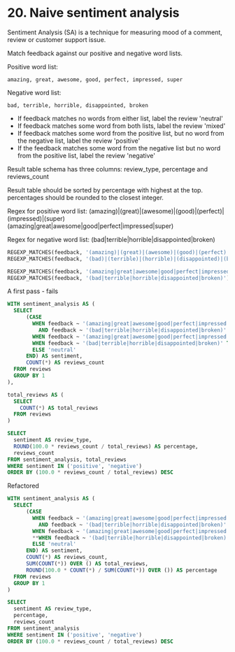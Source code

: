 # 20. Naive sentiment analysis 

Sentiment Analysis (SA) is a technique for measuring mood of a comment, review or customer support issue.

Match feedback against our positive and negative word lists.

Positive word list:

    amazing, great, awesome, good, perfect, impressed, super

Negative word list:

    bad, terrible, horrible, disappointed, broken

- If feedback matches no words from either list, label the review 'neutral'
- If feedback matches some word from both lists, label the review 'mixed'
- If feedback matches some word from the positive list, but no word from the negative list, label the review 'positive'
- If the feedback matches some word from the negative list but no word from the positive list, label the review 'negative'

Result table schema has three columns: review_type, percentage and reviews_count

Result table should be sorted by percentage with highest at the top.
percentages should be rounded to the closest integer.

Regex for positive word list:
(amazing)|(great)|(awesome)|(good)|(perfect)|(impressed)|(super)
(amazing|great|awesome|good|perfect|impressed|super)

Regex for negative word list:
(bad|terrible|horrible|disappointed|broken)

```sql
REGEXP_MATCHES(feedback, '(amazing)|(great)|(awesome)|(good)|(perfect)|(impressed)|(super)')
REGEXP_MATCHES(feedback, '(bad)|(terrible)|(horrible)|(disappointed)|(broken)')

REGEXP_MATCHES(feedback, '(amazing|great|awesome|good|perfect|impressed|super)')
REGEXP_MATCHES(feedback, '(bad|terrible|horrible|disappointed|broken)')
```

A first pass - fails

```sql
WITH sentiment_analysis AS (
  SELECT 
      (CASE 
        WHEN feedback ~ '(amazing|great|awesome|good|perfect|impressed|super)'
          AND feedback ~ '(bad|terrible|horrible|disappointed|broken)' THEN 'mixed'
        WHEN feedback ~ '(amazing|great|awesome|good|perfect|impressed|super)' THEN 'positive'
        WHEN feedback ~ '(bad|terrible|horrible|disappointed|broken)' THEN 'negative'
        ELSE 'neutral'
      END) AS sentiment,
      COUNT(*) AS reviews_count
  FROM reviews
  GROUP BY 1
),

total_reviews AS (
  SELECT
    COUNT(*) AS total_reviews
  FROM reviews
)

SELECT 
  sentiment AS review_type,
  ROUND(100.0 * reviews_count / total_reviews) AS percentage,
  reviews_count
FROM sentiment_analysis, total_reviews
WHERE sentiment IN ('positive', 'negative')
ORDER BY (100.0 * reviews_count / total_reviews) DESC
```




Refactored


```sql
WITH sentiment_analysis AS (
  SELECT 
      (CASE 
        WHEN feedback ~ '(amazing|great|awesome|good|perfect|impressed|super)'
          AND feedback ~ '(bad|terrible|horrible|disappointed|broken)' THEN 'mixed'
        WHEN feedback ~ '(amazing|great|awesome|good|perfect|impressed|super)' THEN 'positive'
        **WHEN feedback ~ '(bad|terrible|horrible|disappointed|broken)' THEN 'negative'**
        ELSE 'neutral'
      END) AS sentiment,
      COUNT(*) AS reviews_count,
      SUM(COUNT(*)) OVER () AS total_reviews,
      ROUND(100.0 * COUNT(*) / SUM(COUNT(*)) OVER ()) AS percentage
  FROM reviews
  GROUP BY 1
)

SELECT 
  sentiment AS review_type,
  percentage,
  reviews_count
FROM sentiment_analysis
WHERE sentiment IN ('positive', 'negative')
ORDER BY (100.0 * reviews_count / total_reviews) DESC
```